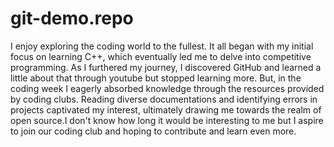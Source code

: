 # git-demo.repo
I enjoy exploring the coding world to the fullest. It all began with my initial focus on learning C++, which eventually led me to delve into competitive programming. As I furthered my journey, I discovered GitHub and learned a little about that through youtube but stopped learning more. But, in the coding week I eagerly absorbed knowledge through the resources provided by coding clubs. Reading diverse documentations and identifying errors in projects captivated my interest, ultimately drawing me towards the realm of open source.I don't know how long it would be interesting to me but  I aspire to join our coding club and hoping to contribute and learn even more.


